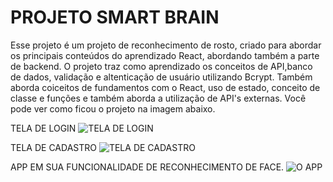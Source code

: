 # PROJETO SMART BRAIN

Esse projeto é um projeto de reconhecimento de rosto, criado para abordar os principais conteúdos 
do aprendizado React, abordando também a parte de backend. O projeto traz como aprendizado os conceitos de API,banco de dados, validação e altenticação de usuário utilizando Bcrypt. Também aborda coiceitos de fundamentos com o React, uso de estado, conceito de classe e funções e também aborda a utilização de API's externas. Você pode ver como ficou o projeto na imagem abaixo.   

TELA DE LOGIN
![TELA DE LOGIN](https://github.com/michael23-lopes/smart-brain-app/blob/master/img-github/Captura%20de%20tela%20de%202021-06-26%2012-31-15.png?raw=true)<br>

TELA DE CADASTRO
![TELA DE CADASTRO](https://github.com/michael23-lopes/smart-brain-app/blob/master/img-github/Captura%20de%20tela%20de%202021-06-26%2012-31-25.png?raw=true)<br>

APP EM SUA FUNCIONALIDADE DE RECONHECIMENTO DE FACE.
![O APP](https://raw.githubusercontent.com/michael23-lopes/smart-brain-app/master/img-github/Captura%20de%20tela%20de%202021-06-26%2012-31-57.png)<br>








